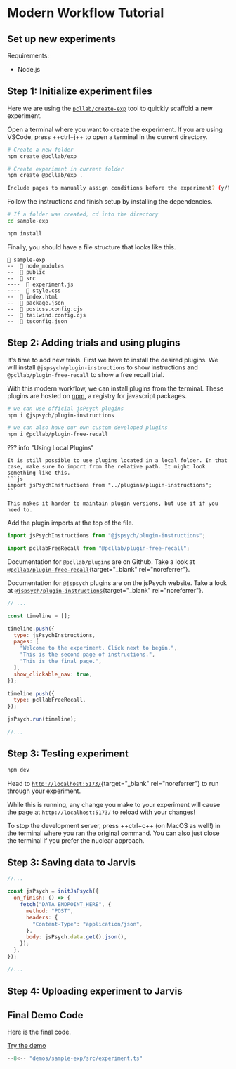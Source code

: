 # Modern Workflow Tutorial

## Set up new experiments

Requirements:

- Node.js

## Step 1: Initialize experiment files

Here we are using the [`pcllab/create-exp`](https://github.com/PCLLAB/create-exp) tool to quickly scaffold a new experiment.

Open a terminal where you want to create the experiment. If you are using VSCode, press ++ctrl+j++ to open a terminal in the current directory.

```bash title="Terminal"
# Create a new folder
npm create @pcllab/exp

# Create experiment in current folder
npm create @pcllab/exp .
```

```bash title="Terminal
Include pages to manually assign conditions before the experiment? (y/N)
```

Follow the instructions and finish setup by installing the dependencies.

```bash title="Terminal > /sample-experiment"
# If a folder was created, cd into the directory
cd sample-exp

npm install
```

Finally, you should have a file structure that looks like this.

```
📂 sample-exp
--  📂 node_modules
--  📂 public
--  📂 src
----  📄 experiment.js
----  📄 style.css
--  📄 index.html
--  📄 package.json
--  📄 postcss.config.cjs
--  📄 tailwind.config.cjs
--  📄 tsconfig.json
```

## Step 2: Adding trials and using plugins

It's time to add new trials. First we have to install the desired plugins. We will install `@jspsych/plugin-instructions` to show instructions and `@pcllab/plugin-free-recall` to show a free recall trial.

With this modern workflow, we can install plugins from the terminal. These plugins are hosted on [npm](https://npmjs.com), a registry for javascript packages.

```bash title="> /sample-experiment"
# we can use official jsPsych plugins
npm i @jspsych/plugin-instructions

# we can also have our own custom developed plugins
npm i @pcllab/plugin-free-recall
```

??? info "Using Local Plugins"

    It is still possible to use plugins located in a local folder. In that case, make sure to import from the relative path. It might look something like this.
    ```js
    import jsPsychInstructions from "../plugins/plugin-instructions";
    ```

    This makes it harder to maintain plugin versions, but use it if you need to.

Add the plugin imports at the top of the file.

```js title="experiment.js"
import jsPsychInstructions from "@jspsych/plugin-instructions";

import pcllabFreeRecall from "@pcllab/plugin-free-recall";
```

Documentation for `@pcllab/plugins` are on Github. Take a look at [`@pcllab/plugin-free-recall`](https://github.com/PCLLAB/plugins/tree/main/packages/plugin-free-recall){target="\_blank" rel="noreferrer"}.

Documentation for `@jspsych` plugins are on the jsPsych website. Take a look at [`@jspsych/plugin-instructions`](https://www.jspsych.org/7.3/plugins/instructions/){target="\_blank" rel="noreferrer"}.

```js title="experiment.ts"
// ...

const timeline = [];

timeline.push({
  type: jsPsychInstructions,
  pages: [
    "Welcome to the experiment. Click next to begin.",
    "This is the second page of instructions.",
    "This is the final page.",
  ],
  show_clickable_nav: true,
});

timeline.push({
  type: pcllabFreeRecall,
});

jsPsych.run(timeline);

//...
```

## Step 3: Testing experiment

```bash title="> /sample-exp"
npm dev
```

Head to [`http://localhost:5173/`](`http://localhost:5173/`){target="\_blank" rel="noreferrer"} to run through your experiment.

While this is running, any change you make to your experiment will cause the page at `http://localhost:5173/` to reload with your changes!

To stop the development server, press ++ctrl+c++ (on MacOS as well!) in the terminal where you ran the original command. You can also just close the terminal if you prefer the nuclear approach.

## Step 3: Saving data to Jarvis

```js
//...

const jsPsych = initJsPsych({
  on_finish: () => {
    fetch("DATA_ENDPOINT_HERE", {
      method: "POST",
      headers: {
        "Content-Type": "application/json",
      },
      body: jsPsych.data.get().json(),
    });
  },
});

//...
```

## Step 4: Uploading experiment to Jarvis

## Final Demo Code

Here is the final code.

[Try the demo]()

```js title="experiment.ts"
--8<-- "demos/sample-exp/src/experiment.ts"
```
